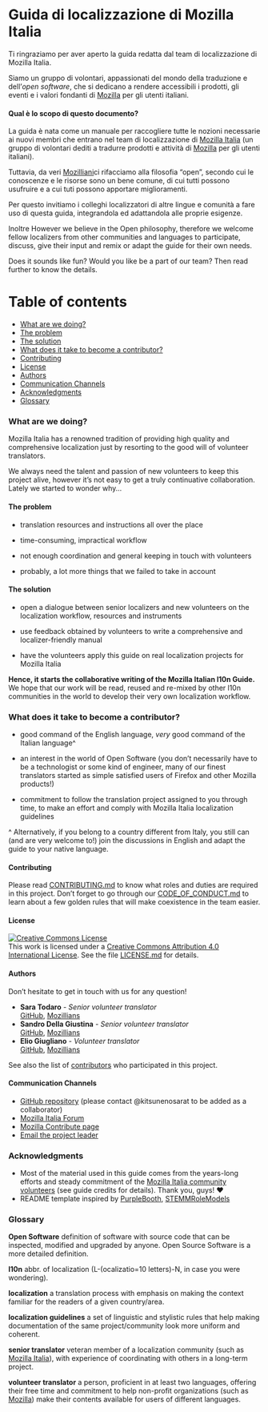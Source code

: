 # Guida di localizzazione di Mozilla Italia

Ti ringraziamo per aver aperto la guida redatta dal team di localizzazione di Mozilla Italia.

Siamo un gruppo di volontari, appassionati del mondo della traduzione e dell’*open software*, che si dedicano a rendere accessibili i prodotti, gli eventi e i valori fondanti di [Mozilla](https://www.mozilla.org) per gli utenti italiani.

#### Qual è lo scopo di questo documento?<br>
La guida è nata come un manuale per raccogliere tutte le nozioni necessarie ai nuovi membri che entrano nel team di localizzazione di [Mozilla Italia](https://www.mozillaitalia.org/) (un gruppo di volontari dediti a tradurre prodotti e attività di [Mozilla](https://www.mozilla.org) per gli utenti italiani).

Tuttavia, da veri [Mozilliani](https://mozillians.org)ci rifacciamo alla filosofia “open”, secondo cui le conoscenze e le risorse sono un bene comune, di cui tutti possono usufruire e a cui tuti possono apportare miglioramenti.

Per questo invitiamo i colleghi localizzatori di altre lingue e comunità a fare uso di questa guida, integrandola ed adattandola alle proprie esigenze.

Inoltre 
However we believe in the Open philosophy, therefore we welcome fellow localizers from other communities and languages to participate, discuss, give their input and remix or adapt the guide for their own needs.

Does it sounds like fun? Would you like be a part of our team? Then read further to know the details.

Table of contents
=================

  * [What are we doing?](#what-are-we-doing)
  * [The problem](#the-problem)
  * [The solution](#the-solution)  
  * [What does it take to become a contributor?](#what-does-it-take-to-become-a-contributor)
  * [Contributing](#contributing)
  * [License](#license)
  * [Authors](#authors)
  * [Communication Channels](#communication-channels)  
  * [Acknowledgments](#acknowledgments)
  * [Glossary](#glossary)

### What are we doing?

Mozilla Italia has a renowned tradition of providing high quality and comprehensive localization just by resorting to the good will of volunteer translators.

We always need the talent and passion of new volunteers to keep this project alive, however it’s not easy to get a truly continuative collaboration. Lately we started to wonder why…

#### The problem
* translation resources and instructions all over the place

* time-consuming, impractical  workflow

* not enough coordination and general keeping in touch with volunteers

* probably, a lot more things that we failed to take in account

#### The solution
* open a dialogue between senior localizers and new volunteers on the localization workflow, resources and instruments

* use feedback obtained by volunteers to write a comprehensive and localizer-friendly manual

* have the volunteers apply this guide on real localization projects for Mozilla Italia

**Hence, it starts the collaborative writing of the Mozilla Italian l10n Guide.**<br>
We hope that our work will be read, reused and re-mixed by other l10n communities in the world to develop their very own localization workflow.

### What does it take to become a contributor?
* good command of the English language, *very* good command of the Italian language^

* an interest in the world of Open Software (you don’t necessarily have to be a technologist or some kind of engineer, many of our finest translators started as simple satisfied users of Firefox and other Mozilla products!)

* commitment to follow the translation project assigned to you through time, to make an effort and comply with Mozilla Italia localization guidelines

^ Alternatively, if you belong to a country different from Italy, you still can (and are very welcome to!) join the discussions in English and adapt the guide to your native language.

#### Contributing

Please read [CONTRIBUTING.md](CONTRIBUTING.md) to know what roles and duties are required in this project. Don’t forget to go through our [CODE_OF_CONDUCT.md](CODE_OF_CONDUCT.md) to learn about a few golden rules that will make coexistence in the team easier.

#### License

<a rel="license" href="http://creativecommons.org/licenses/by/4.0/"><img alt="Creative Commons License" style="border-width:0" src="https://i.creativecommons.org/l/by/4.0/88x31.png" /></a><br />This work is licensed under a <a rel="license" href="http://creativecommons.org/licenses/by/4.0/">Creative Commons Attribution 4.0 International License</a>.
See the file [LICENSE.md](LICENSE.md) for details.

#### Authors
Don’t hesitate to get in touch with us for any question!

* **Sara Todaro** - *Senior volunteer translator*  <br>[GitHub](https://github.com/kitsunenosaraT), [Mozillians](https://mozillians.org/u/sara_t/)
* **Sandro Della Giustina** - *Senior volunteer translator*  <br>[GitHub](https://github.com/gialloporpora), [Mozillians](https://mozillians.org/u/gialloporpora/)
* **Elio Giugliano** - *Volunteer translator*  <br>[GitHub](https://github.com/eliogi), [Mozillians](https://mozillians.org/it/u/coldair/)

See also the list of [contributors](https://github.com/kitsunenosaraT/mozilla-italia-l10n-guide/contributors) who participated in this project.

#### Communication Channels
* [GitHub repository](https://github.com/kitsunenosaraT/Mozilla-Italia-l10n-guide) (please contact @kitsunenosarat to be added as a collaborator)
* [Mozilla Italia Forum](https://forum.mozillaitalia.org/)
* [Mozilla Contribute page](http://www.mozilla.org/it/contribute/)
* [Email the project leader](https://mozillians.org/u/sara_t/)


### Acknowledgments
* Most of the material used in this guide comes from the years-long efforts and steady commitment of the [Mozilla Italia community volunteers](https://forum.mozillaitalia.org/) (see guide credits for details). Thank you, guys! :heart:
* README template inspired by [PurpleBooth](https://gist.github.com/PurpleBooth/109311bb0361f32d87a2), [STEMMRoleModels](https://github.com/KirstieJane/STEMMRoleModels/blob/gh-pages/README.md)

### Glossary
**Open Software** definition of software with source code that can be inspected, modified and upgraded by anyone. Open Source Software is a more detailed definition.

**l10n** abbr. of localization (L-(ocalizatio=10 letters)-N, in case you were wondering).

**localization** a translation process with emphasis on making the context familiar for the readers of a given country/area.

**localization guidelines** a set of linguistic and stylistic rules that help making documentation of the same project/community look more uniform and coherent.  

**senior translator** veteran member of a localization community (such as [Mozilla Italia](https://www.mozillaitalia.org/)), with experience of coordinating with others in a long-term project.

**volunteer translator** a person, proficient in at least two languages, offering their free time and commitment to help non-profit organizations (such as [Mozilla](https://www.mozilla.org)) make their contents available for users of different languages.
